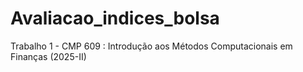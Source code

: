 # Avaliacao_indices_bolsa
Trabalho 1 - CMP 609 : Introdução aos Métodos Computacionais em Finanças (2025-II)
